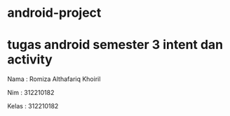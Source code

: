 # android-project
# tugas android semester 3 intent dan activity

Nama : Romiza Althafariq Khoiril

Nim  : 312210182

Kelas : 312210182
